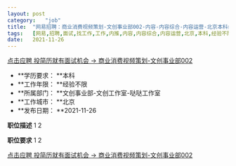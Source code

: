 ```yaml
---
layout:	post
category:	"job"
title:	"网易招聘：商业消费视频策划-文创事业部002-内容-内容综合-内容运营-北京本科经验不限"
tags:	[网易,招聘,面试,找工作,工作,内推,内容,内容综合,内容运营,北京,本科,经验不限]
date:	2021-11-26
---
```


[点击应聘 投简历就有面试机会 -> 商业消费视频策划-文创事业部002](http://mobile.bole.netease.com/bole/boleDetail?id=36577&employeeId=346f03c3cda5f04c&key=all)



- **学历要求： **本科
- **工作年限： **经验不限
- **所属部门： **文创事业部-文创工作室-哒哒工作室
- **工作城市： **北京
- **发布日期： **2021-11-26



**职位描述**
1
2



**职位要求**
1
2



[点击应聘 投简历就有面试机会 -> 商业消费视频策划-文创事业部002](http://mobile.bole.netease.com/bole/boleDetail?id=36577&employeeId=346f03c3cda5f04c&key=all)